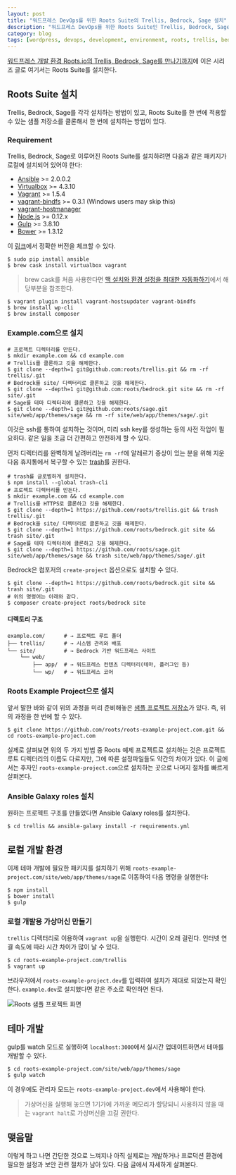 ```yaml
---
layout: post
title: "워드프레스 DevOps를 위한 Roots Suite의 Trellis, Bedrock, Sage 설치"
description: "워드프레스 DevOps를 위한 Roots Suite인 Trellis, Bedrock, Sage를 설치한다."
category: blog
tags: [wordpress, devops, development, environment, roots, trellis, bedrock, sage]
---
```


[워드프레스 개발 환경 Roots.io의 Trellis, Bedrock, Sage를 만나기까지](http://nolboo.kim/blog/2016/06/22/wordpress-development-environment-roots/)에 이은 시리즈 글로 여기서는 Roots Suite를 설치한다.

## Roots Suite 설치

Trellis, Bedrock, Sage를 각각 설치하는 방법이 있고, Roots Suite를 한 번에 적용할 수 있는 샘플 저장소를 클론해서 한 번에 설치하는 방법이 있다.

### Requirement

Trellis, Bedrock, Sage로 이루어진 Roots Suite를 설치하려면 다음과 같은 패키지가 로컬에 설치되어 있어야 한다:

* [Ansible](http://docs.ansible.com/ansible/intro_installation.html#latest-releases-via-pip) >= 2.0.0.2
* [Virtualbox](https://www.virtualbox.org/wiki/Downloads) >= 4.3.10
* [Vagrant](http://www.vagrantup.com/downloads.html) >= 1.5.4
* [vagrant-bindfs](https://github.com/gael-ian/vagrant-bindfs#installation) >= 0.3.1 (Windows users may skip this)
* [vagrant-hostmanager](https://github.com/smdahlen/vagrant-hostmanager#installation)
* [Node.js](http://nodejs.org/) >= 0.12.x
* [Gulp](https://github.com/gulpjs/gulp/blob/master/docs/getting-started.md) >= 3.8.10
* [Bower](https://github.com/bower/bower/blob/master/README.md#install) >= 1.3.12

이 [링크](https://github.com/roots/roots-example-project.com#requirements)에서 정확한 버전을 체크할 수 있다.

```shell
$ sudo pip install ansible
$ brew cask install virtualbox vagrant
```

>brew cask를 처음 사용한다면 [맥 설치와 환경 설정을 최대한 자동화하기](http://nolboo.kim/blog/2015/05/07/mac-setup/#cask)에서 해당부분을 참조한다.

```shell
$ vagrant plugin install vagrant-hostsupdater vagrant-bindfs
$ brew install wp-cli
$ brew install composer
```

### Example.com으로 설치

```shell
# 프로젝트 디렉터리를 만든다.
$ mkdir example.com && cd example.com
# Trellis를 클론하고 깃을 해제한다.
$ git clone --depth=1 git@github.com:roots/trellis.git && rm -rf trellis/.git
# Bedrock를 site/ 디렉터리로 클론하고 깃을 해제한다.
$ git clone --depth=1 git@github.com:roots/bedrock.git site && rm -rf site/.git
# Sage를 테마 디렉터리에 클론하고 깃을 해제한다.
$ git clone --depth=1 git@github.com:roots/sage.git site/web/app/themes/sage && rm -rf site/web/app/themes/sage/.git
```

이것은 ssh를 통하여 설치하는 것이며, 미리 ssh key를 생성하는 등의 사전 작업이 필요하다. 같은 일을 조금 더 간편하고 안전하게 할 수 있다.

먼저 디렉터리를 완벽하게 날려버리는 `rm -rf`에 알레르기 증상이 있는 분을 위해 지운 다음 휴지통에서 복구할 수 있는 [trash](https://github.com/sindresorhus/trash)를 권한다.

```shell
# trash를 글로벌하게 설치한다.
$ npm install --global trash-cli
# 프로젝트 디렉터리를 만든다.
$ mkdir example.com && cd example.com
# Trellis를 HTTPS로 클론하고 깃을 해제한다.
$ git clone --depth=1 https://github.com/roots/trellis.git && trash trellis/.git
# Bedrock을 site/ 디렉터리로 클론하고 깃을 해제한다.
$ git clone --depth=1 https://github.com/roots/bedrock.git site && trash site/.git
# Sage를 테마 디렉터리에 클론하고 깃을 해제한다.
$ git clone --depth=1 https://github.com/roots/sage.git site/web/app/themes/sage && trash site/web/app/themes/sage/.git
```

Bedrock은 컴포저의 `create-project` 옵션으로도 설치할 수 있다.

```shell
$ git clone --depth=1 https://github.com/roots/bedrock.git site && trash site/.git
# 위의 명령어는 아래와 같다.
$ composer create-project roots/bedrock site
```

#### 디렉토리 구조

```shell
example.com/      # → 프로젝트 루트 폴더
├── trellis/      # → 시스템 관리와 배포
└── site/         # → Bedrock 기반 워드프레스 사이트
    └── web/
        ├── app/  # → 워드프레스 컨텐츠 디렉터리(테마, 플러그인 등)
        └── wp/   # → 워드프레스 코어
```

### Roots Example Project으로 설치

앞서 말한 바와 같이 위의 과정을 미리 준비해놓은 [샘플 프로젝트 저장소](https://github.com/roots/roots-example-project.com)가 있다. 즉, 위의 과정을 한 번에 할 수 있다.

```shell
$ git clone https://github.com/roots/roots-example-project.com.git && cd roots-example-project.com
```

실제로 살펴보면 위의 두 가지 방법 중 Roots 예제 프로젝트로 설치하는 것은 프로젝트 루트 디렉터리의 이름도 다르지만, 그에 따른 설정파일들도 약간의 차이가 있다. 이 글에서는 후자인 `roots-example-project.com`으로 설치하는 곳으로 나머지 절차를 빠르게 살펴본다.

### Ansible Galaxy roles 설치

원하는 프로젝트 구조를 만들었다면 Ansible Galaxy roles를 설치한다.

```shell
$ cd trellis && ansible-galaxy install -r requirements.yml
```

## 로컬 개발 환경

이제 테마 개발에 필요한 패키지를 설치하기 위해 `roots-example-project.com/site/web/app/themes/sage`로 이동하여 다음 명령을 실행한다:

```shell
$ npm install
$ bower install
$ gulp
```

### 로컬 개발용 가상머신 만들기

`trellis` 디렉터리로 이용하여 `vagrant up`을 실행한다. 시간이 오래 걸린다. 인터넷 연결 속도에 따라 시간 차이가 많이 날 수 있다.

```shell
$ cd roots-example-project.com/trellis
$ vagrant up
```

브라우저에서 `roots-example-project.dev`를 입력하여 설치가 제대로 되었는지 확인한다. `example.dev`로 설치했다면 같은 주소로 확인하면 된다.

![Roots 샘플 프로젝트 화면](https://c3.staticflickr.com/8/7342/27820470106_8062a9de00_c.jpg)

## 테마 개발

gulp를 watch 모드로 실행하여 `localhost:3000`에서 실시간 업데이트하면서 테마를 개발할 수 있다.

```shell
$ cd roots-example-project.com/site/web/app/themes/sage
$ gulp watch
```

이 경우에도 관리자 모드는 `roots-example-project.dev`에서 사용해야 한다.

> 가상머신을 실행해 놓으면 1기가에 가까운 메모리가 할당되니 사용하지 않을 때는 `vagrant halt`로 가상머신을 끄길 권한다.

## 맺음말

이렇게 하고 나면 간단한 것으로 느껴지나 아직 실제로는 개발하거나 프로덕션 환경에 필요한 설정과 보안 관련 절차가 남아 있다. 다음 글에서 자세하게 살펴본다.